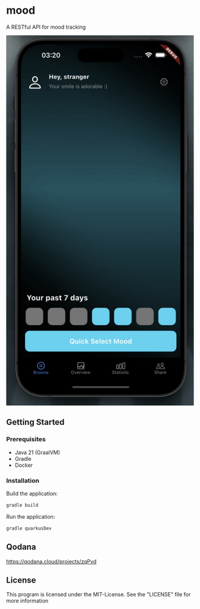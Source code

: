 # mood

A RESTful API for mood tracking

![app](data/app.jpeg)

## Getting Started

### Prerequisites

- Java 21 (GraalVM)
- Gradle
- Docker

### Installation

Build the application:

```bash
gradle build
```

Run the application:

```bash
gradle quarkusDev
```

## Qodana

https://qodana.cloud/projects/zqPvd

## License

This program is licensed under the MIT-License. See the "LICENSE" file for more information
